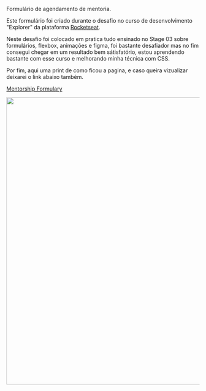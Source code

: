 Formulário de agendamento de mentoria.

Este formulário foi criado durante o desafio no curso de desenvolvimento "Explorer" da plataforma [Rocketseat](https://www.rocketseat.com.br/explorer).

Neste desafio foi colocado em pratica tudo ensinado no Stage 03 sobre formulários, flexbox, animações e figma, foi bastante desafiador mas no fim consegui chegar em um resultado bem sátisfatório, estou aprendendo bastante com esse curso e melhorando minha técnica com CSS.

Por fim, aqui uma print de como ficou a pagina, e caso queira vizualizar deixarei o link abaixo também.

[Mentorship Formulary](https://maxtherox.github.io/Challenge-01-Formulary/)

<img src="https://i.imgur.com/pVYE7SF.png" title="" alt="" width="751">
